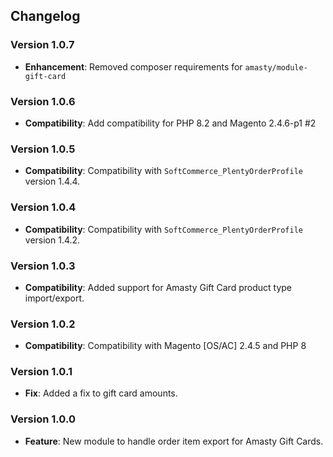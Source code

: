 ## Changelog

### Version 1.0.7
- **Enhancement**: Removed composer requirements for `amasty/module-gift-card`

### Version 1.0.6
- **Compatibility**: Add compatibility for PHP 8.2 and Magento 2.4.6-p1 #2

### Version 1.0.5
- **Compatibility**: Compatibility with `SoftCommerce_PlentyOrderProfile` version 1.4.4.

### Version 1.0.4
- **Compatibility**: Compatibility with `SoftCommerce_PlentyOrderProfile` version 1.4.2.

### Version 1.0.3
- **Compatibility**: Added support for Amasty Gift Card product type import/export.

### Version 1.0.2
- **Compatibility**: Compatibility with Magento [OS/AC] 2.4.5 and PHP 8

### Version 1.0.1
- **Fix**: Added a fix to gift card amounts.

### Version 1.0.0
- **Feature**: New module to handle order item export for Amasty Gift Cards.
